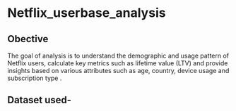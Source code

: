 # Netflix_userbase_analysis
## Obective 
The goal of analysis is to understand the demographic and usage pattern of Netflix users, calculate key metrics such as lifetime value (LTV) and provide insights based on various attributes such as age, country, device usage and subscription type .
## Dataset used- 
